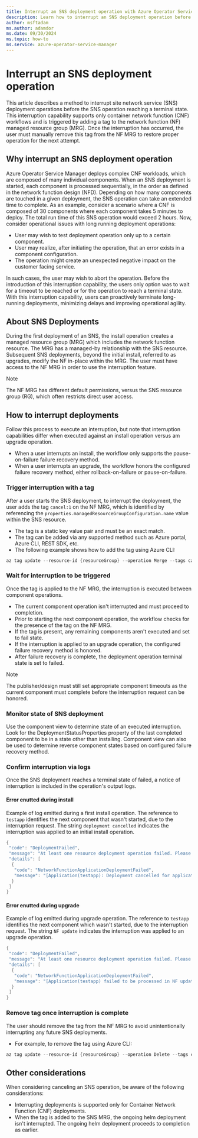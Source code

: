 ```yaml
---
title: Interrupt an SNS deployment operation with Azure Operator Service Manager
description: Learn how to interrupt an SNS deployment operation before it reaches terminal state.
author: msftadam
ms.author: adamdor
ms.date: 09/30/2024
ms.topic: how-to
ms.service: azure-operator-service-manager
---
```


# Interrupt an SNS deployment operation
This article describes a method to interrupt site network service (SNS) deployment operations before the SNS operation reaching a terminal state. This interruption capability supports only container network function (CNF) workflows and is triggered by adding a tag to the network function (NF) managed resource group (MRG). Once the interruption has occurred, the user must manually remove this tag from the NF MRG to restore proper operation for the next attempt.

## Why interrupt an SNS deployment operation
Azure Operator Service Manager deploys complex CNF workloads, which are composed of many individual components. When an SNS deployment is started, each component is processed sequentially, in the order as defined in the network function design (NFD). Depending on how many components are touched in a given deployment, the SNS operation can take an extended time to complete. As an example, consider a scenario where a CNF is composed of 30 components where each component takes 5 minutes to deploy. The total run time of this SNS operation would exceed 2 hours. Now, consider operational issues with long running deployment operations:

* User may wish to test deployment operation only up to a certain component.
* User may realize, after initiating the operation, that an error exists in a component configuration. 
* The operation might create an unexpected negative impact on the customer facing service.

In such cases, the user may wish to abort the operation. Before the introduction of this interruption capability, the users only option was to wait for a timeout to be reached or for the operation to reach a terminal state. With this interruption capability, users can proactively terminate long-running deployments, minimizing delays and improving operational agility.

## About SNS Deployments
During the first deployment of an SNS, the install operation creates a managed resource group (MRG) which includes the network function resource. The MRG has a managed-by relationship with the SNS resource. Subsequent SNS deployments, beyond the initial install, referred to as upgrades, modify the NF in-place within the MRG. The user must have access to the NF MRG in order to use the interruption feature.

> [!NOTE]
> The NF MRG has different default permissions, versus the SNS resource group (RG), which often restricts direct user access.

## How to interrupt deployments
Follow this process to execute an interruption, but note that interruption capabilities differ when executed against an install operation versus am upgrade operation.
* When a user interrupts an install, the workflow only supports the pause-on-failure failure recovery method. 
* When a user interrupts an upgrade, the workflow honors the configured failure recovery method, either rollback-on-failure or pause-on-failure.

### Trigger interruption with a tag
After a user starts the SNS deployment, to interrupt the deployment, the user adds the tag `cancel:1` on the NF MRG, which is identified by referencing the `properties.managedResourceGroupConfiguration.name` value within the SNS resource.
* The tag is a static key value pair and must be an exact match.
* The tag can be added via any supported method such as Azure portal, Azure CLI, REST SDK, etc.
* The following example shows how to add the tag using Azure CLI:

```powershell
az tag update --resource-id {resourceGroup} --operation Merge --tags cancel=1
```

### Wait for interruption to be triggered
Once the tag is applied to the NF MRG, the interruption is executed between component operations.
* The current component operation isn't interrupted and must proceed to completion.
* Prior to starting the next component operation, the workflow checks for the presence of the tag on the NF MRG.
* If the tag is present, any remaining components aren't executed and set to fail state.
* If the interruption is applied to an upgrade operation, the configured failure recovery method is honored.
* After failure recovery is complete, the deployment operation terminal state is set to failed.

> [!NOTE]
> The publisher/design must still set appropriate component timeouts as the current component must complete before the interruption request can be honored.

### Monitor state of SNS deployment 
Use the component view to determine state of an executed interruption. Look for the DeploymentStatusProperties property of the last completed component to be in a state other than installing. Component view can also be used to determine reverse component states based on configured failure recovery method.

### Confirm interruption via logs
Once the SNS deployment reaches a terminal state of failed, a notice of interruption is included in the operation's output logs.

#### Error enutted during install
Example of log emitted during a first install operation. The reference to `testapp` identifies the next component that wasn't started, due to the interruption request. The string `deployment cancelled` indicates the interruption was applied to an initial install operation.
```powershell
{
 "code": "DeploymentFailed",
 "message": "At least one resource deployment operation failed. Please list deployment operations for details. Please see https://aka.ms/arm-deployment-operations for usage details.",
 "details": [ 
  { 
   "code": "NetworkFunctionApplicationDeploymentFailed",
   "message": "[Application(testapp): Deployment cancelled for application: testapp due to User Site Network Service cancellation request]"
  }
 ]
}
```

#### Error enutted during upgrade
Example of log emitted during upgrade operation. The reference to `testapp` identifies the next component which wasn't started, due to the interruption request. The string `NF update` indicates the interruption was applied to an upgrade operation.
```powershell
{
 "code": "DeploymentFailed",
 "message": "At least one resource deployment operation failed. Please list deployment operations for details. Please see https://aka.ms/arm-deployment-operations for usage details.",
 "details": [ 
  { 
   "code": "NetworkFunctionApplicationDeploymentFailed", 
   "message": "[Application(testapp) failed to be processed in NF update. Error: Deployment cancelled for application: testapp due to SNS cancellation request]" 
  } 
 ]
}
```

### Remove tag once interruption is complete
The user should remove the tag from the NF MRG to avoid unintentionally interrupting any future SNS deployments.
* For example, to remove the tag using Azure CLI:

```powershell
az tag update --resource-id {resourceGroup} --operation Delete --tags cancel=1
```

## Other considerations
When considering canceling an SNS operation, be aware of the following considerations:
* Interrupting deployments is supported only for Container Network Function (CNF) deployments. 
* When the tag is added to the SNS MRG, the ongoing helm deployment isn't interrupted. The ongoing helm deployment proceeds to completion as earlier. 
